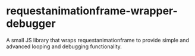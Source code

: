 # requestanimationframe-wrapper-debugger
A small JS library that wraps requestanimationframe to provide simple and advanced looping and debugging functionality.
